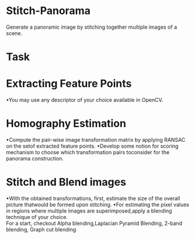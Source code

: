 # Stitch-Panorama
Generate a panoramic image by stitching together multiple images of a scene.

# Task
# Extracting Feature Points
  •You may use any descriptor of your choice available in OpenCV.
# Homography Estimation
  •Compute the pair-wise image transformation matrix by applying RANSAC on the setof extracted feature points.
  •Develop some notion for scoring mechanism to choose which transformation pairs toconsider for the panorama construction.
# Stitch and Blend images
  •With the obtained transformations, first, estimate the size of the overall picture thatwould be formed upon stitching.
  •For estimating the pixel values in regions where multiple images are superimposed,apply a blending technique of your choice.     
   For a start, checkout Alpha blending,Laplacian Pyramid Blending, 2-band blending, Graph cut blending
